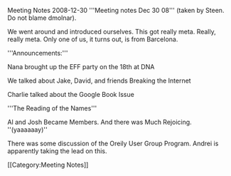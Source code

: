 Meeting Notes 2008-12-30 
 '''Meeting notes Dec 30 08''' (taken by Steen. Do not blame dmolnar).

We went around and introduced ourselves.
This got really meta. Really, really meta. 
Only one of us, it turns out, is from Barcelona.

'''Announcements:'''

Nana brought up the EFF party on the 18th at DNA

We talked about Jake, David, and friends Breaking the Internet

Charlie talked about the Google Book Issue

'''The Reading of the Names'''

Al and Josh Became Members. And there was Much Rejoicing.
''(yaaaaaay)''

There was some discussion of the Oreily User Group Program. Andrei is apparently taking the lead on this.

[[Category:Meeting Notes]]